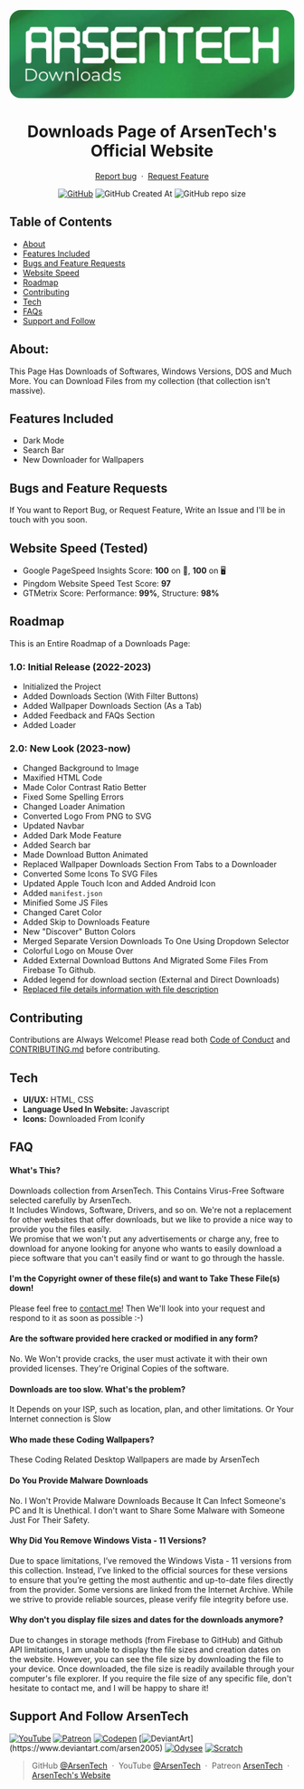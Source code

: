 <p align="center">
<img src=".github/downloads-logo.png">
</p>
<h1 align="center">Downloads Page of ArsenTech's Official Website</h1>
<p align="center">
     <a href="https://github.com/ArsenTech/downloads/issues/new?assignees=&labels=&template=bug_report.md&title=">Report bug</a>
     &nbsp;&middot;&nbsp;
     <a href="https://github.com/ArsenTech/downloads/issues/new?assignees=&labels=&template=feature_request.md&title=">Request Feature</a>
</p>
<p align="center">
<a href="https://github.com/ArsenTech/downloads/blob/main/LICENSE"><img alt="GitHub" src="https://img.shields.io/github/license/ArsenTech/downloads?color=%2322b455&style=for-the-badge"></a>
<img alt="GitHub Created At" src="https://img.shields.io/github/created-at/ArsenTech/downloads?style=for-the-badge">
<img alt="GitHub repo size" src="https://img.shields.io/github/repo-size/ArsenTech/downloads?style=for-the-badge">
</p>

## Table of Contents
- [About](#about)
- [Features Included](#features-included)
- [Bugs and Feature Requests](#bugs-and-feature-requests)
- [Website Speed](#website-speed-tested)
- [Roadmap](#roadmap)
- [Contributing](#contributing)
- [Tech](#tech)
- [FAQs](#faq)
- [Support and Follow](#support-and-follow-arsentech)

## About:
This Page Has Downloads of Softwares, Windows Versions, DOS and Much More. You can Download Files from my collection (that collection isn't massive).

## Features Included
- Dark Mode
- Search Bar
- New Downloader for Wallpapers

## Bugs and Feature Requests
If You want to Report Bug, or Request Feature, Write an Issue and I'll be in touch with you soon.

## Website Speed (Tested)
- Google PageSpeed Insights Score: **100** on 📱, **100** on 🖥
- Pingdom Website Speed Test Score: **97**
- GTMetrix Score: Performance: **99%**, Structure: **98%**

## Roadmap
This is an Entire Roadmap of a Downloads Page:

### 1.0: Initial Release (2022-2023)
- Initialized the Project
- Added Downloads Section (With Filter Buttons)
- Added Wallpaper Downloads Section (As a Tab)
- Added Feedback and FAQs Section
- Added Loader

### 2.0: **New Look** (2023-now)
- Changed Background to Image
- Maxified HTML Code
- Made Color Contrast Ratio Better
- Fixed Some Spelling Errors
- Changed Loader Animation
- Converted Logo From PNG to SVG
- Updated Navbar
- Added Dark Mode Feature
- Added Search bar
- Made Download Button Animated
- Replaced Wallpaper Downloads Section From Tabs to a Downloader
- Converted Some Icons To SVG Files
- Updated Apple Touch Icon and Added Android Icon
- Added `manifest.json`
- Minified Some JS Files
- Changed Caret Color
- Added Skip to Downloads Feature
- New "Discover" Button Colors
- Merged Separate Version Downloads To One Using Dropdown Selector
- Colorful Logo on Mouse Over
- Added External Download Buttons And Migrated Some Files From Firebase To Github.
- Added legend for download section (External and Direct Downloads)
- [Replaced file details information with file description](#why-dont-you-display-file-sizes-and-dates-for-the-downloads-anymore)

## Contributing
Contributions are Always Welcome! Please read both [Code of Conduct](https://github.com/ArsenTech/downloads/blob/main/CODE_OF_CONDUCT.md) and [CONTRIBUTING.md](https://github.com/ArsenTech/downloads/blob/main/CONTRIBUTING.md) before contributing.

## Tech
- **UI/UX:** HTML, CSS
- **Language Used In Website:** Javascript
- **Icons:** Downloaded From Iconify

## FAQ
#### What's This?
Downloads collection from ArsenTech. This Contains Virus-Free Software selected carefully by ArsenTech.<br>It Includes Windows, Software, Drivers, and so on. We're not a replacement for other websites that offer downloads, but we like to provide a nice way to provide you the files easily.<br> We promise that we won't put any advertisements or charge any, free to download for anyone looking for anyone who wants to easily download a piece software that you can't easily find or want to go through the hassle.

#### I'm the Copyright owner of these file(s) and want to Take These File(s) down!
Please feel free to [contact me](https://arsentech.github.io/#contact)! Then We'll look into your request and respond to it as soon as possible :-)

#### Are the software provided here cracked or modified in any form?
No. We Won't provide cracks, the user must activate it with their own provided licenses. They're Original Copies of the software.

#### Downloads are too slow. What's the problem?
It Depends on your ISP, such as location, plan, and other limitations. Or Your Internet connection is Slow

#### Who made these Coding Wallpapers?
These Coding Related Desktop Wallpapers are made by ArsenTech

#### Do You Provide Malware Downloads
No. I Won't Provide Malware Downloads Because It Can Infect Someone's PC and It is Unethical. I don't want to Share Some Malware with Someone Just For Their Safety.

#### Why Did You Remove Windows Vista - 11 Versions?
Due to space limitations, I’ve removed the Windows Vista - 11 versions from this collection. Instead, I’ve linked to the official sources for these versions to ensure that you’re getting the most authentic and up-to-date files directly from the provider. Some versions are linked from the Internet Archive. While we strive to provide reliable sources, please verify file integrity before use.

#### Why don't you display file sizes and dates for the downloads anymore?
Due to changes in storage methods (from Firebase to GitHub) and Github API limitations, I am unable to display the file sizes and creation dates on the website. However, you can see the file size by downloading the file to your device. Once downloaded, the file size is readily available through your computer's file explorer. If you require the file size of any specific file, don't hesitate to contact me, and I will be happy to share it!

## Support And Follow ArsenTech
[![YouTube](https://img.shields.io/badge/ArsenTech%20-222222.svg?&style=for-the-badge&logo=YouTube&logoColor=%23FF0000)](https://www.youtube.com/channel/UCrtH0g6NE8tW5VIEgDySYtg)
[![Patreon](https://img.shields.io/badge/-ArsenTech-222222?style=for-the-badge&logo=patreon&logoColor=white)](https://www.patreon.com/arsentech)
[![Codepen](https://img.shields.io/badge/-ArsenJS-222222?style=for-the-badge&logo=codepen&logoColor=white)](https://codepen.io/ArsenJS)
[![DeviantArt](https://img.shields.io/badge/-Arsen2005-222222?style=for-the-badge&logo=deviantart&logoColor=05cc46")](https://www.deviantart.com/arsen2005)
[![Odysee](https://img.shields.io/badge/-ArsenTech-222222?style=for-the-badge&logo=odysee&logoColor=FA9626)](https://odysee.com/@ArsenTech)
[![Scratch](https://img.shields.io/badge/-ArsenTech-222222?style=for-the-badge&logo=scratch&logoColor=orange)](https://scratch.mit.edu/users/ArsenTech/)

> GitHub [@ArsenTech](https://github.com/ArsenTech) &nbsp;&middot;&nbsp;
> YouTube [@ArsenTech](https://youtube.com/@ArsenTech) &nbsp;&middot;&nbsp;
> Patreon [ArsenTech](https://www.patreon.com/ArsenTech) &nbsp;&middot;&nbsp;
> [ArsenTech's Website](https://arsentech.github.io)